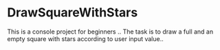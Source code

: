# DrawSquareWithStars
This is a console project for beginners .. The task is to draw a full and an empty square with stars according to user input value..
